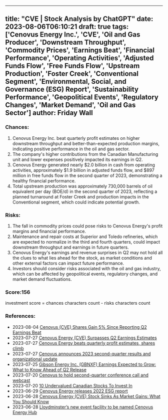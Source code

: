 
---
title: "CVE | Stock Analysis by ChatGPT"
date: 2023-08-06T06:10:21
draft: true
tags: ['Cenovus Energy Inc.', 'CVE', 'Oil and Gas Producer', 'Downstream Throughput', 'Commodity Prices', 'Earnings Beat', 'Financial Performance', 'Operating Activities', 'Adjusted Funds Flow', 'Free Funds Flow', 'Upstream Production', 'Foster Creek', 'Conventional Segment', 'Environmental, Social, and Governance (ESG) Report', 'Sustainability Performance', 'Geopolitical Events', 'Regulatory Changes', 'Market Demand', 'Oil and Gas Sector']
author: Friday Wall
---

### Chances:
1. Cenovus Energy Inc. beat quarterly profit estimates on higher downstream throughput and better-than-expected production margins, indicating positive performance in the oil and gas sector.
2. The company's higher contributions from the Canadian Manufacturing unit and lower expenses positively impacted its earnings in Q2.
3. Cenovus Energy generated nearly $2.0 billion in cash from operating activities, approximately $1.9 billion in adjusted funds flow, and $897 million in free funds flow in the second quarter of 2023, demonstrating a healthy financial performance.
4. Total upstream production was approximately 730,000 barrels of oil equivalent per day (BOE/d) in the second quarter of 2023, reflecting a planned turnaround at Foster Creek and production impacts in the Conventional segment, which could indicate potential growth.
### Risks:
1. The fall in commodity prices could pose risks to Cenovus Energy's profit margins and financial performance.
2. Maintenance and repair costs at Superior and Toledo refineries, which are expected to normalize in the third and fourth quarters, could impact downstream throughput and earnings in future quarters.
3. Cenovus Energy's earnings and revenue surprises in Q2 may not hold all the clues to what lies ahead for the stock, as market conditions and other external factors can impact future performance.
4. Investors should consider risks associated with the oil and gas industry, which can be affected by geopolitical events, regulatory changes, and market demand fluctuations.
### Score:156
investment score = chances characters count - risks characters count
### References:
- 2023-08-04 [Cenovus (CVE) Shares Gain 5% Since Reporting Q2 Earnings Beat](https://finance.yahoo.com/news/cenovus-cve-shares-gain-5-152700945.html?.tsrc=rss)
- 2023-07-27 [Cenovus Energy (CVE) Surpasses Q2 Earnings Estimates](https://finance.yahoo.com/news/cenovus-energy-cve-surpasses-q2-112508701.html?.tsrc=rss)
- 2023-07-27 [Cenovus Energy beats quarterly profit estimates, shares climb](https://ca.finance.yahoo.com/news/canadas-cenovus-energy-reports-lower-100836277.html?.tsrc=rss)
- 2023-07-27 [Cenovus announces 2023 second-quarter results and organizational update](https://finance.yahoo.com/news/cenovus-announces-2023-second-quarter-100000170.html?.tsrc=rss)
- 2023-07-25 [Gibson Energy Inc. (GBNXF) Earnings Expected to Grow: What to Know Ahead of Q2 Release](https://finance.yahoo.com/news/gibson-energy-inc-gbnxf-earnings-140123034.html?.tsrc=rss)
- 2023-07-20 [Cenovus to hold second-quarter conference call and webcast](https://finance.yahoo.com/news/cenovus-hold-second-quarter-conference-120000293.html?.tsrc=rss)
- 2023-07-20 [10 Undervalued Canadian Stocks To Invest In](https://finance.yahoo.com/news/10-undervalued-canadian-stocks-invest-174232094.html?.tsrc=rss)
- 2023-06-29 [Cenovus Energy releases 2022 ESG report](https://finance.yahoo.com/news/cenovus-energy-releases-2022-esg-120000339.html?.tsrc=rss)
- 2023-06-28 [Cenovus Energy (CVE) Stock Sinks As Market Gains: What You Should Know](https://finance.yahoo.com/news/cenovus-energy-cve-stock-sinks-221523060.html?.tsrc=rss)
- 2023-06-28 [Lloydminster’s new event facility to be named Cenovus Energy Hub](https://finance.yahoo.com/news/lloydminster-event-facility-named-cenovus-220000925.html?.tsrc=rss)


                